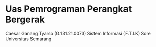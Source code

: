 # Uas Pemrograman Perangkat Bergerak
Caesar Ganang Tyarso (G.131.21.0073)
Sistem Informasi (F.T.I.K) Sore
Universitas Semarang

